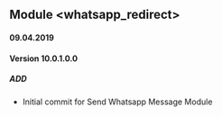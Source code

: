 ## Module <whatsapp_redirect>

#### 09.04.2019
#### Version 10.0.1.0.0
##### ADD
- Initial commit for Send Whatsapp Message Module